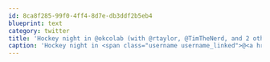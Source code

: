 ```yaml
---
id: 8ca8f285-99f0-4ff4-8d7e-db3ddf2b5eb4
blueprint: text
category: twitter
title: 'Hockey night in @okcolab (with @rtaylor, @TimTheNerd, and 2 others at @okcolab) [pic] — path.com/p/1TyU7g'
caption: 'Hockey night in <span class="username username_linked">@<a href="https://twitter.com/okcolab" title="Okanagan coLab">okcolab</a></span> (with <span class="username username_linked">@<a href="https://twitter.com/rtaylor" title="Elon Musk">rtaylor</a></span>, <span class="username username_linked">@<a href="https://twitter.com/TimTheNerd" title="Tim Frayne">TimTheNerd</a></span>, and 2 others at <span class="username username_linked">@<a href="https://twitter.com/okcolab" title="Okanagan coLab">okcolab</a></span>) [pic] — <a href="http://path.com/p/1TyU7g" title="http://path.com/p/1TyU7g" class="link link_untco">path.com/p/1TyU7g</a>'
---
```

